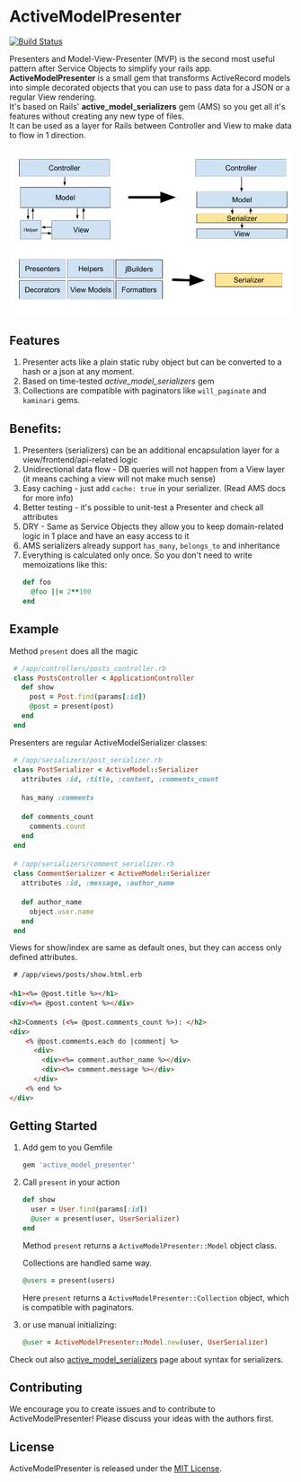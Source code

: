 # ActiveModelPresenter
[![Build Status](https://travis-ci.org/smostovoy/active_model_presenter.svg?branch=master)](https://travis-ci.org/smostovoy/active_model_presenter)

Presenters and Model-View-Presenter (MVP) is the second most useful pattern after Service Objects to simplify your rails app.  
**ActiveModelPresenter** is a small gem that transforms ActiveRecord models into simple decorated objects that you can use to pass data for a JSON or a regular View rendering.  
It's based on Rails' **active_model_serializers** gem (AMS) so you get all it's features without creating any new type of files.  
It can be used as a layer for Rails between Controller and View to make data to flow in 1 direction. 

![mvcs](/doc/mvc-to-mvcs.png)
    
## Features
1. Presenter acts like a plain static ruby object but can be converted to a hash or a json at any moment.
2. Based on time-tested _active_model_serializers_ gem
3. Collections are compatible with paginators like `will_paginate` and `kaminari` gems.

## Benefits:
1. Presenters (serializers) can be an additional encapsulation layer for a view/frontend/api-related logic
2. Unidirectional data flow -  DB queries will not happen from a View layer (it means caching a view will not make much sense)
3. Easy caching - just add `cache: true` in your serializer. (Read AMS docs for more info) 
4. Better testing - it's possible to unit-test a Presenter and check all attributes
5. DRY - Same as Service Objects they allow you to keep domain-related logic in 1 place and have an easy access to it
6. AMS serializers already support `has_many`, `belongs_to` and inheritance
7. Everything is calculated only once. So you don't need to write memoizations like this:
    ```ruby
    def foo
      @foo ||= 2**100
    end
    ```
    
## Example
Method `present` does all the magic
```ruby
 # /app/controllers/posts_controller.rb
 class PostsController < ApplicationController
   def show  
     post = Post.find(params[:id])
     @post = present(post)
   end
 end
``` 

Presenters are regular ActiveModelSerializer classes: 
```ruby
 # /app/serializers/post_serializer.rb
 class PostSerializer < ActiveModel::Serializer
   attributes :id, :title, :content, :comments_count
     
   has_many :comments
     
   def comments_count
     comments.count
   end
 end 
 
 # /app/serializers/comment_serializer.rb
 class CommentSerializer < ActiveModel::Serializer
   attributes :id, :message, :author_name
     
   def author_name
     object.user.name
   end
 end   
```

Views for show/index are same as default ones, but they can access only defined attributes.
```html
 # /app/views/posts/show.html.erb

<h1><%= @post.title %></h1>
<div><%= @post.content %></div>

<h2>Comments (<%= @post.comments_count %>): </h2>
<div>
    <% @post.comments.each do |comment| %>
      <div>
        <div><%= comment.author_name %></div>
        <div><%= comment.message %></div>
      </div>  
    <% end %>
</div>
```

## Getting Started

1. Add gem to you Gemfile
    
    ```ruby
    gem 'active_model_presenter'
    ```
 
2. Call `present` in your action
    
    ```ruby
    def show  
      user = User.find(params[:id])
      @user = present(user, UserSerializer)
    end  
    ```

   Method `present` returns a `ActiveModelPresenter::Model` object class.  

   Collections are handled same way.
   
   ```ruby
   @users = present(users)
   ```  
     
   Here `present` returns a `ActiveModelPresenter::Collection` object, which is compatible with paginators.
       
3. or use manual initializing:
   ```ruby
   @user = ActiveModelPresenter::Model.new(user, UserSerializer)
   ```

Check out also [active_model_serializers](https://github.com/rails-api/active_model_serializers/tree/v0.10.6) page about syntax for serializers.

## Contributing

We encourage you to create issues and to contribute to ActiveModelPresenter! Please discuss your ideas with the authors first.


## License

ActiveModelPresenter is released under the [MIT License](http://www.opensource.org/licenses/MIT).